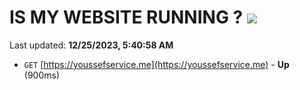 # IS MY WEBSITE RUNNING ? [![](https://img.shields.io/static/v1?label=Sponsor&message=%E2%9D%A4&logo=GitHub&color=%23fe8e86)](https://github.com/sponsors/<username>)

Last updated: **12/25/2023, 5:40:58 AM**

- `GET` [https://youssefservice.me](https://youssefservice.me) - **Up** (900ms)
